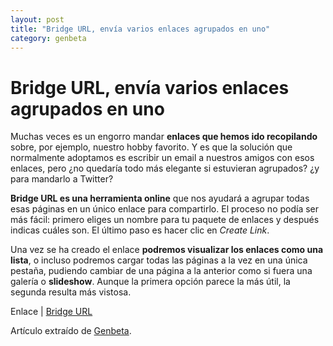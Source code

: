 ```yaml
---
layout: post
title: "Bridge URL, envía varios enlaces agrupados en uno"
category: genbeta
---
```


# Bridge URL, envía varios enlaces agrupados en uno

Muchas veces es un engorro mandar **enlaces que hemos ido recopilando** sobre,
por ejemplo, nuestro hobby favorito. Y es que la solución que normalmente
adoptamos es escribir un email a nuestros amigos con esos enlaces, pero ¿no
quedaría todo más elegante si estuvieran agrupados? ¿y para mandarlo a
Twitter?

**Bridge URL es una herramienta online** que nos ayudará a agrupar todas esas páginas en un único enlace para compartirlo. El proceso no podía ser más fácil: primero eliges un nombre para tu paquete de enlaces y después indicas cuáles son. El último paso es hacer clic en _Create Link_.

Una vez se ha creado el enlace **podremos visualizar los enlaces como una
lista**, o incluso podremos cargar todas las páginas a la vez en una única
pestaña, pudiendo cambiar de una página a la anterior como si fuera una
galería o **slideshow**. Aunque la primera opción parece la más útil, la
segunda resulta más vistosa.

Enlace | [Bridge URL](http://www.bridgeurl.com)

Artículo extraído de [Genbeta](http://www.genbeta.com).